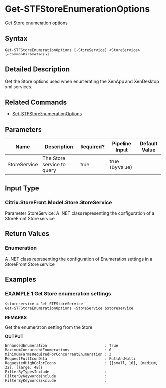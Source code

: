 ﻿# Get-STFStoreEnumerationOptions

Get Store enumeration options

## Syntax

```
Get-STFStoreEnumerationOptions [-StoreService] <StoreService> [<CommonParameters>]
```

## Detailed Description

Get the Store options used when enumerating the XenApp and XenDesktop xml services.

## Related Commands

* [Set-STFStoreEnumerationOptions](./Set-STFStoreEnumerationOptions)

## Parameters

| Name   | Description | Required? | Pipeline Input | Default Value |
| --- | --- | --- | --- | --- |
|StoreService|The Store service to query|true|true (ByValue)| |

## Input Type

### Citrix.StoreFront.Model.Store.StoreService

Parameter StoreService: A .NET class representing the configuration of a StoreFront Store service

## Return Values

### Enumeration

A .NET class representing the configuration of Enumeration settings in a StoreFront Store service

## Examples

### EXAMPLE 1 Get Store enumeration settings

```
$storeservice = Get-STFStoreService
Get-STFStoreEnumerationOptions -StoreService $storeservice
```

**REMARKS**

Get the enumeration setting from the Store

**OUTPUT**

```
EnhancedEnumeration                          : True
MaximumConcurrentEnumerations                : 0
MinimumFarmsRequiredForConcurrentEnumeration : 3
RequestFullIconData                          : FullAndMulti
RequestedHighColorIcons                      : {[small, 16], [medium, 32], [large, 48]}
FilterByTypesInclude                         :
FilterByKeywordsInclude                      :
FilterByKeywordsExclude                      :
```
